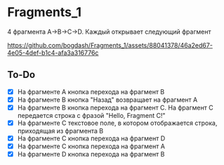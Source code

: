 # Fragments_1
4 фрагмента A->B->C->D. Каждый открывает следующий фрагмент

https://github.com/bogdash/Fragments_1/assets/88041378/46a2ed67-4e05-4def-b1c4-afa3a316776c

## To-Do
- [x] На фрагменте А кнопка перехода на фрагмент B
- [x] На фрагменте B кнопка "Назад" возвращает на фрагмент А
- [x] На фрагменте B кнопка перехода на фрагмент C. На фрагмент C передается строка с фразой "Hello, Fragment C!"
- [x] На фрагменте C текстовое поле, в котором отображается строка, приходящая из фрагмента B
- [x] На фрагменте C кнопка перехода на фрагмент D
- [x] На фрагменте C кнопка перехода на фрагмент A
- [x] На фрагменте D кнопка перехода на фрагмент B
